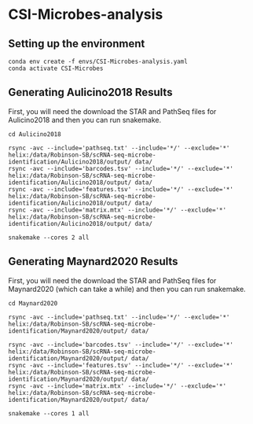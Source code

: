 # CSI-Microbes-analysis

## Setting up the environment

```
conda env create -f envs/CSI-Microbes-analysis.yaml
conda activate CSI-Microbes
```

## Generating Aulicino2018 Results

First, you will need the download the STAR and PathSeq files for Aulicino2018 and then you can run snakemake.

```
cd Aulicino2018

rsync -avc --include='pathseq.txt' --include='*/' --exclude='*' helix:/data/Robinson-SB/scRNA-seq-microbe-identification/Aulicino2018/output/ data/
rsync -avc --include='barcodes.tsv' --include='*/' --exclude='*' helix:/data/Robinson-SB/scRNA-seq-microbe-identification/Aulicino2018/output/ data/
rsync -avc --include='features.tsv' --include='*/' --exclude='*' helix:/data/Robinson-SB/scRNA-seq-microbe-identification/Aulicino2018/output/ data/
rsync -avc --include='matrix.mtx' --include='*/' --exclude='*' helix:/data/Robinson-SB/scRNA-seq-microbe-identification/Aulicino2018/output/ data/

snakemake --cores 2 all
```

## Generating Maynard2020 Results

First, you will need the download the STAR and PathSeq files for Maynard2020 (which can take a while) and then you can run snakemake.

```
cd Maynard2020

rsync -avc --include='pathseq.txt' --include='*/' --exclude='*' helix:/data/Robinson-SB/scRNA-seq-microbe-identification/Maynard2020/output/ data/

rsync -avc --include='barcodes.tsv' --include='*/' --exclude='*' helix:/data/Robinson-SB/scRNA-seq-microbe-identification/Maynard2020/output/ data/
rsync -avc --include='features.tsv' --include='*/' --exclude='*' helix:/data/Robinson-SB/scRNA-seq-microbe-identification/Maynard2020/output/ data/
rsync -avc --include='matrix.mtx' --include='*/' --exclude='*' helix:/data/Robinson-SB/scRNA-seq-microbe-identification/Maynard2020/output/ data/

snakemake --cores 1 all
```
